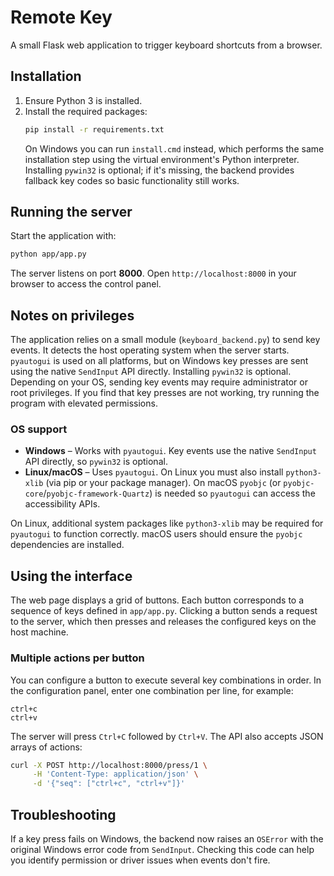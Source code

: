 # Remote Key

A small Flask web application to trigger keyboard shortcuts from a browser.

## Installation

1. Ensure Python 3 is installed.
2. Install the required packages:
   ```bash
   pip install -r requirements.txt
   ```
   On Windows you can run `install.cmd` instead, which performs the same installation step using the virtual environment's Python interpreter.
   Installing `pywin32` is optional; if it's missing, the backend provides fallback key codes so basic functionality still works.

## Running the server

Start the application with:
```bash
python app/app.py
```
The server listens on port **8000**. Open `http://localhost:8000` in your browser to access the control panel.

## Notes on privileges

The application relies on a small module (`keyboard_backend.py`) to send key events. It detects the host operating system when the server starts. `pyautogui` is used on all platforms, but on Windows key presses are sent using the native `SendInput` API directly. Installing `pywin32` is optional. Depending on your OS, sending key events may require administrator or root privileges. If you find that key presses are not working, try running the program with elevated permissions.

### OS support

* **Windows** – Works with `pyautogui`. Key events use the native `SendInput` API directly, so `pywin32` is optional.
* **Linux/macOS** – Uses `pyautogui`. On Linux you must also install `python3-xlib` (via pip or your package manager). On macOS `pyobjc` (or `pyobjc-core`/`pyobjc-framework-Quartz`) is needed so `pyautogui` can access the accessibility APIs.

On Linux, additional system packages like `python3-xlib` may be required for `pyautogui` to function correctly. macOS users should ensure the `pyobjc` dependencies are installed.

## Using the interface

The web page displays a grid of buttons. Each button corresponds to a sequence of keys defined in `app/app.py`. Clicking a button sends a request to the server, which then presses and releases the configured keys on the host machine.

### Multiple actions per button

You can configure a button to execute several key combinations in order. In the
configuration panel, enter one combination per line, for example:

```
ctrl+c
ctrl+v
```

The server will press `Ctrl+C` followed by `Ctrl+V`. The API also accepts JSON
arrays of actions:

```bash
curl -X POST http://localhost:8000/press/1 \
     -H 'Content-Type: application/json' \
     -d '{"seq": ["ctrl+c", "ctrl+v"]}'
```

## Troubleshooting

If a key press fails on Windows, the backend now raises an `OSError` with the
original Windows error code from `SendInput`. Checking this code can help you
identify permission or driver issues when events don't fire.
